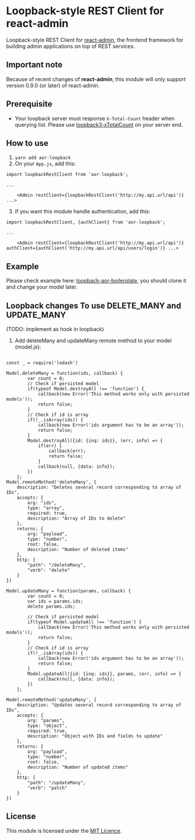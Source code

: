 # Loopback-style REST Client for react-admin

Loopback-style REST Client for [react-admin](https://github.com/marmelab/react-admin), the frontend framework for building admin applications on top of REST services.

## Important note

Because of recent changes of **react-admin**, this module will only support version 0.9.0 (or later) of react-admin.

## Prerequisite

* Your loopback server must response `X-Total-Count` header when querying list. Please use [loopback3-xTotalCount](https://github.com/kimkha/loopback3-xTotalCount) on your server end.

## How to use

1. `yarn add aor-loopback`
2. On your `App.js`, add this:

```
import loopbackRestClient from 'aor-loopback';

...

    <Admin restClient={loopbackRestClient('http://my.api.url/api')} ...>
```

3. If you want this module handle authentication, add this:

```
import loopbackRestClient, {authClient} from 'aor-loopback';

...

    <Admin restClient={loopbackRestClient('http://my.api.url/api')} authClient={authClient('http://my.api.url/api/users/login')} ...>
```

## Example

Please check example here: [loopback-aor-boilerplate](https://github.com/kimkha/loopback-aor-boilerplate), you should clone it and change your model later.

## Loopback changes To use DELETE_MANY and UPDATE_MANY
(TODO: implement as hook in loopback)
1. Add deleteMany and updateMany remote method to your model  (model.js):
```

const _ = require('lodash')

Model.deleteMany = function(ids, callback) {
        var count = 0;
        // Check if persisted model
        if(typeof Model.destroyAll !== 'function') {
            callback(new Error('This method works only with persisted models'));
            return false;
        }
        // Check if id is array 
        if(!_.isArray(ids)) {
            callback(new Error('ids argument has to be an array'));
            return false;
        }
        Model.destroyAll({id: {inq: ids}}, (err, info) => {
            if(err) {
                callback(err);
                return false;
            }
            callback(null, {data: info});
        })
    };
Model.remoteMethod('deleteMany', {
    description: "Deletes several record corresponding to array of IDs",
    accepts: {
        arg: "ids",
        type: "array",
        required: true,
        description: "Array of IDs to delete"
    },
    returns: { 
        arg: "payload",
        type: "number",
        root: false,
        description: "Number of deleted items"
    },
    http: {
        "path": "/deleteMany",
        "verb": "delete"
    }
})

Model.updateMany = function(params, callback) {
        var count = 0;
        var ids = params.ids;
        delete params.ids;

        // Check if persisted model
        if(typeof Model.updateAll !== 'function') {
            callback(new Error('This method works only with persisted models'));
            return false;
        }
        // Check if id is array 
        if(!_.isArray(ids)) {
            callback(new Error('ids argument has to be an array'));
            return false;
        }
        Model.updateAll({id: {inq: ids}}, params, (err, info) => {
            callback(null, {data: info});
        })
    };

Model.remoteMethod('updateMany', {
    description: "Updates several record corresponding to array of IDs",
    accepts: {
        arg: "params",
        type: "object",
        required: true,
        description: "Object with IDs and fields to update"
    },
    returns: { 
        arg: "payload",
        type: "number",
        root: false,
        description: "Number of updated items"
    },
    http: {
        "path": "/updateMany",
        "verb": "patch"
    }
})
```
## License

This module is licensed under the [MIT Licence](LICENSE).
